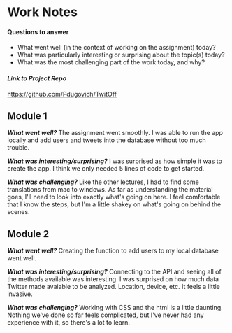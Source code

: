 # Work Notes
#### Questions to answer
- What went well (in the context of working on the assignment) today?
- What was particularly interesting or surprising about the topic(s) today?
- What was the most challenging part of the work today, and why?

#### _Link to Project Repo_
https://github.com/Pdugovich/TwitOff

## Module 1
**_What went well?_**
The assignment went smoothly. I was able to run the app locally and add users and tweets into the database without too much trouble.

**_What was interesting/surprising?_**
I was surprised as how simple it was to create the app. I think we only needed 5 lines of code to get started.

**_What was challenging?_**
Like the other lectures, I had to find some translations from mac to windows. As far as understanding the material goes, I'll need to look into exactly what's going on here. I feel comfortable that I know the steps, but I'm a little shakey on what's going on behind the scenes.

## Module 2
**_What went well?_**
Creating the function to add users to my local database went well.

**_What was interesting/surprising?_**
Connecting to the API and seeing all of the methods available was interesting. I was surprised on how much data Twitter made avaiable to be analyzed. Location, device, etc. It feels a little invasive.

**_What was challenging?_**
Working with CSS and the html is a little daunting. Nothing we've done so far feels complicated, but I've never had any experience with it, so there's a lot to learn.
